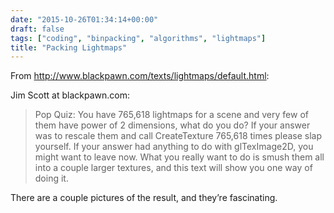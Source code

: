 ```yaml
---
date: "2015-10-26T01:34:14+00:00"
draft: false
tags: ["coding", "binpacking", "algorithms", "lightmaps"]
title: "Packing Lightmaps"
---
```

From http://www.blackpawn.com/texts/lightmaps/default.html:

Jim Scott at blackpawn.com:

>Pop Quiz: You have 765,618 lightmaps for a scene and very few of them have power of 2 dimensions, what do you do? If your answer was to rescale them and call CreateTexture 765,618 times please slap yourself. If your answer had anything to do with glTexImage2D, you might want to leave now. What you really want to do is smush them all into a couple larger textures, and this text will show you one way of doing it.

There are a couple pictures of the result, and they’re fascinating.

